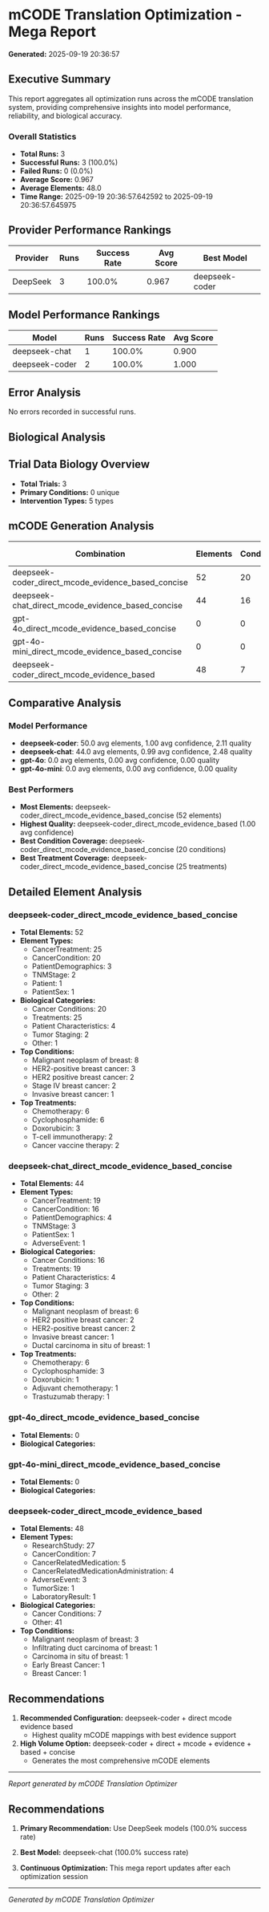 # mCODE Translation Optimization - Mega Report
**Generated:** 2025-09-19 20:36:57

## Executive Summary

This report aggregates all optimization runs across the mCODE translation system, providing comprehensive insights into model performance, reliability, and biological accuracy.

### Overall Statistics
- **Total Runs:** 3
- **Successful Runs:** 3 (100.0%)
- **Failed Runs:** 0 (0.0%)
- **Average Score:** 0.967
- **Average Elements:** 48.0
- **Time Range:** 2025-09-19 20:36:57.642592 to 2025-09-19 20:36:57.645975

## Provider Performance Rankings

| Provider | Runs | Success Rate | Avg Score | Best Model |
|----------|------|-------------|-----------|------------|
| DeepSeek | 3 | 100.0% | 0.967 | deepseek-coder |

## Model Performance Rankings

| Model | Runs | Success Rate | Avg Score |
|-------|------|-------------|-----------|
| deepseek-chat | 1 | 100.0% | 0.900 |
| deepseek-coder | 2 | 100.0% | 1.000 |

## Error Analysis

No errors recorded in successful runs.

## Biological Analysis

## Trial Data Biology Overview
- **Total Trials:** 3
- **Primary Conditions:** 0 unique
- **Intervention Types:** 5 types

## mCODE Generation Analysis

| Combination | Elements | Conditions | Treatments | Avg Confidence | Quality Score |
|-------------|----------|------------|------------|----------------|---------------|
| deepseek-coder_direct_mcode_evidence_based_concise | 52 | 20 | 25 | 0.98 | 2.38 |
| deepseek-chat_direct_mcode_evidence_based_concise | 44 | 16 | 19 | 0.99 | 2.48 |
| gpt-4o_direct_mcode_evidence_based_concise | 0 | 0 | 0 | 0.00 | 0.00 |
| gpt-4o-mini_direct_mcode_evidence_based_concise | 0 | 0 | 0 | 0.00 | 0.00 |
| deepseek-coder_direct_mcode_evidence_based | 48 | 7 | 0 | 1.00 | 1.81 |

## Comparative Analysis

### Model Performance
- **deepseek-coder**: 50.0 avg elements, 1.00 avg confidence, 2.11 quality
- **deepseek-chat**: 44.0 avg elements, 0.99 avg confidence, 2.48 quality
- **gpt-4o**: 0.0 avg elements, 0.00 avg confidence, 0.00 quality
- **gpt-4o-mini**: 0.0 avg elements, 0.00 avg confidence, 0.00 quality

### Best Performers
- **Most Elements:** deepseek-coder_direct_mcode_evidence_based_concise (52 elements)
- **Highest Quality:** deepseek-coder_direct_mcode_evidence_based (1.00 avg confidence)
- **Best Condition Coverage:** deepseek-coder_direct_mcode_evidence_based_concise (20 conditions)
- **Best Treatment Coverage:** deepseek-coder_direct_mcode_evidence_based_concise (25 treatments)

## Detailed Element Analysis

### deepseek-coder_direct_mcode_evidence_based_concise
- **Total Elements:** 52
- **Element Types:**
  - CancerTreatment: 25
  - CancerCondition: 20
  - PatientDemographics: 3
  - TNMStage: 2
  - Patient: 1
  - PatientSex: 1
- **Biological Categories:**
  - Cancer Conditions: 20
  - Treatments: 25
  - Patient Characteristics: 4
  - Tumor Staging: 2
  - Other: 1
- **Top Conditions:**
  - Malignant neoplasm of breast: 8
  - HER2-positive breast cancer: 3
  - HER2 positive breast cancer: 2
  - Stage IV breast cancer: 2
  - Invasive breast cancer: 1
- **Top Treatments:**
  - Chemotherapy: 6
  - Cyclophosphamide: 6
  - Doxorubicin: 3
  - T-cell immunotherapy: 2
  - Cancer vaccine therapy: 2

### deepseek-chat_direct_mcode_evidence_based_concise
- **Total Elements:** 44
- **Element Types:**
  - CancerTreatment: 19
  - CancerCondition: 16
  - PatientDemographics: 4
  - TNMStage: 3
  - PatientSex: 1
  - AdverseEvent: 1
- **Biological Categories:**
  - Cancer Conditions: 16
  - Treatments: 19
  - Patient Characteristics: 4
  - Tumor Staging: 3
  - Other: 2
- **Top Conditions:**
  - Malignant neoplasm of breast: 6
  - HER2 positive breast cancer: 2
  - HER2-positive breast cancer: 2
  - Invasive breast cancer: 1
  - Ductal carcinoma in situ of breast: 1
- **Top Treatments:**
  - Chemotherapy: 6
  - Cyclophosphamide: 3
  - Doxorubicin: 1
  - Adjuvant chemotherapy: 1
  - Trastuzumab therapy: 1

### gpt-4o_direct_mcode_evidence_based_concise
- **Total Elements:** 0
- **Biological Categories:**

### gpt-4o-mini_direct_mcode_evidence_based_concise
- **Total Elements:** 0
- **Biological Categories:**

### deepseek-coder_direct_mcode_evidence_based
- **Total Elements:** 48
- **Element Types:**
  - ResearchStudy: 27
  - CancerCondition: 7
  - CancerRelatedMedication: 5
  - CancerRelatedMedicationAdministration: 4
  - AdverseEvent: 3
  - TumorSize: 1
  - LaboratoryResult: 1
- **Biological Categories:**
  - Cancer Conditions: 7
  - Other: 41
- **Top Conditions:**
  - Malignant neoplasm of breast: 3
  - Infiltrating duct carcinoma of breast: 1
  - Carcinoma in situ of breast: 1
  - Early Breast Cancer: 1
  - Breast Cancer: 1

## Recommendations

1. **Recommended Configuration:** deepseek-coder + direct mcode evidence based
   - Highest quality mCODE mappings with best evidence support
2. **High Volume Option:** deepseek-coder + direct + mcode + evidence + based + concise
   - Generates the most comprehensive mCODE elements

---
*Report generated by mCODE Translation Optimizer*

## Recommendations

1. **Primary Recommendation:** Use DeepSeek models (100.0% success rate)

2. **Best Model:** deepseek-chat (100.0% success rate)

4. **Continuous Optimization:** This mega report updates after each optimization session

---
*Generated by mCODE Translation Optimizer*